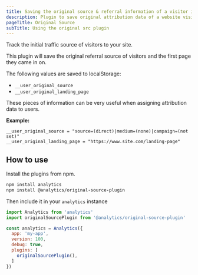 ```yaml
---
title: Saving the original source & referral information of a visitor in analytics
description: Plugin to save original attribution data of a website visitor including referral information & first page visited
pageTitle: Original Source
subTitle: Using the original src plugin
---
```


Track the initial traffic source of visitors to your site.

This plugin will save the original referral source of visitors and the first page they came in on.

The following values are saved to localStorage:

- `__user_original_source`
- `__user_original_landing_page`

These pieces of information can be very useful when assigning attribution data to users.

**Example:**

```
__user_original_source = "source=(direct)|medium=(none)|campaign=(not set)"
__user_original_landing_page = "https://www.site.com/landing-page"
```

## How to use

Install the plugins from npm.

```bash
npm install analytics
npm install @analytics/original-source-plugin
```

Then include it in your `analytics` instance

```js
import Analytics from 'analytics'
import originalSourcePlugin from '@analytics/original-source-plugin'

const analytics = Analytics({
  app: 'my-app',
  version: 100,
  debug: true,
  plugins: [
    originalSourcePlugin(),
  ]
})
```
